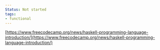 ```yaml
---
Status: Not started
tags:
- functional
---
```

[https://www.freecodecamp.org/news/haskell-programming-language-introduction/](https://www.freecodecamp.org/news/haskell-programming-language-introduction/)